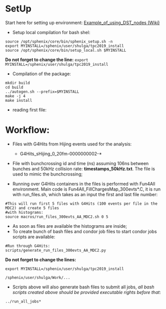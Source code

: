 # SetUp
Start here for setting up environment: [Example_of_using_DST_nodes (Wiki)](https://wiki.bnl.gov/sPHENIX/index.php/Example_of_using_DST_nodes#Building%20a%20package)
- Setup local compilation for bash shel:

```
source /opt/sphenix/core/bin/sphenix_setup.sh -n
export MYINSTALL=/sphenix/user/shulga/tpc2019_install
source /opt/sphenix/core/bin/setup_local.sh $MYINSTALL
```
**Do not forget to change the line:** ```export MYINSTALL=/sphenix/user/shulga/tpc2019_install```

<!---
- Creating package files:
```
CreateSubsysRecoModule.pl --all --overwrite fillSpaceChargeMaps
``` 
(*very useful script providing all files needed for new package*, `be carefull with options`)
--->

- Compilation of the package:
```
mkdir build
cd build
../autogen.sh --prefix=$MYINSTALL
make -j 4
make install
```
- reading first file:




# Workflow:
- Files with G4Hits from Hijing events used for the analysis: 
    - G4Hits_sHijing_0_20fm-0000000002-*

- File with  bunchcrossing id and time (ns) assuming 106ns between bunches and 50kHz collision rate: __timestamps_50kHz.txt__. The file is used to mimic the bunchcrossing;

- Running over G4Hits containers in the files is performed with Fun4All environment. Main code is Fun4All_FillChargesMap_300evts*.C, it is run with run_files.sh, which takes as an input the first and last file number:
```
#This will run first 5 files with G4Hits (100 events per file in the MDC2) and create 5 files 
#with histograms:
source macros/run_files_300evts_AA_MDC2.sh 0 5 
```

-  As soon as files are available the histograms are inside;
- To create bunch of bash files and condor job files to start condor jobs scripts are available:
```
#Run through G4Hits:
scripts/generate_run_files_300evts_AA_MDC2.py
```
**Do not forget to change the lines:** 

```export MYINSTALL=/sphenix/user/shulga/tpc2019_install```

```/sphenix/user/shulga/Work/...```

- Scripts above will also generate bash files to submit all jobs, *_all bash scripts created above should be provided executable rights before that_*:
```
../run_all_jobs*  

```
